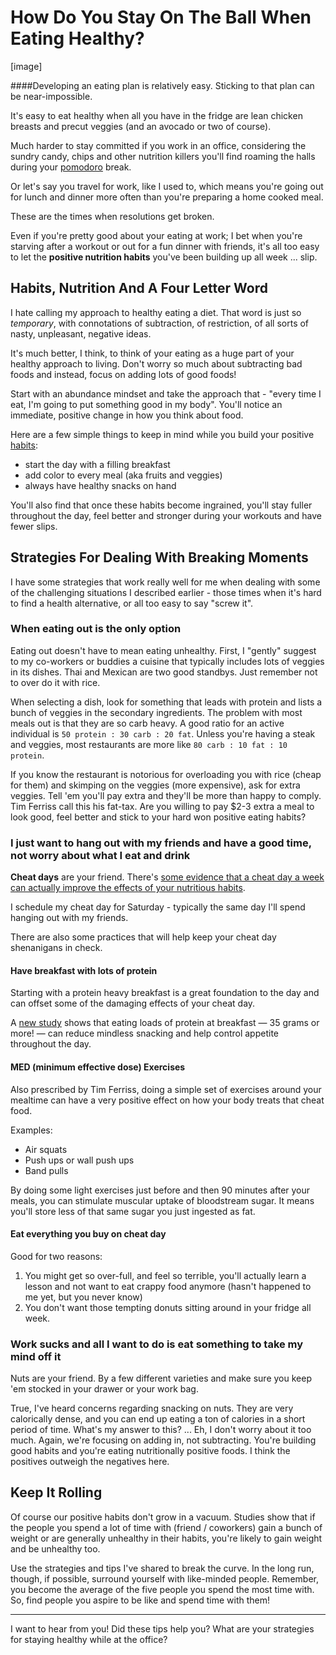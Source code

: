 # How Do You Stay On The Ball When Eating Healthy?

[image]

####Developing an eating plan is relatively easy. Sticking to that plan can be near-impossible. 

It's easy to eat healthy when all you have in the fridge are lean chicken breasts and precut veggies (and an avocado or two of course).

Much harder to stay committed if you work in an office, considering the sundry candy, chips and other nutrition killers you'll find roaming the halls during your [pomodoro](http:/timer.flowathletics.com) break. 

Or let's say you travel for work, like I used to, which means you're going out for lunch and dinner more often than you're preparing a home cooked meal. 

These are the times when resolutions get broken.

Even if you're pretty good about your eating at work; I bet when you're starving after a workout or out for a fun dinner with friends, it's all too easy to let the **positive nutrition habits** you've been building up all week ... slip.

## Habits, Nutrition And A Four Letter Word 
I hate calling my approach to healthy eating a diet. That word is just so *temporary*, with connotations of subtraction, of restriction, of all sorts of nasty, unpleasant, negative ideas. 

It's much better, I think, to think of your eating as a huge part of your healthy approach to living. Don't worry so much about subtracting bad foods and instead, focus on adding lots of good foods!

Start with an abundance mindset and take the approach that - "every time I eat, I'm going to put something good in my body". You'll notice an immediate, positive change in how you think about food.

Here are a few simple things to keep in mind while you build your positive [habits](http://amzn.to/1LxY9aj):

* start the day with a filling breakfast
* add color to every meal (aka fruits and veggies)
* always have healthy snacks on hand 

You'll also find that once these habits become ingrained, you'll stay fuller throughout the day, feel better and stronger during your workouts and have fewer slips. 

## Strategies For Dealing With Breaking Moments
I have some  strategies that work really well for me when dealing with some of the challenging situations I described earlier - those times when it's hard to find a health alternative, or all too easy to say "screw it".

### When eating out is the only option
Eating out doesn't have to mean eating unhealthy. First, I "gently" suggest to my co-workers or buddies a cuisine that typically includes lots of veggies in its dishes. Thai and Mexican are two good standbys. Just remember not to over do it with rice.

When selecting a dish, look for something that leads with protein and lists a bunch of veggies in the secondary ingredients. The problem with most meals out is that they are so carb heavy. A good ratio for an active individual is 
`50 protein : 30 carb : 20 fat`. Unless you're having a steak and veggies, most restaurants are more like `80 carb : 10 fat : 10 protein`.

If you know the restaurant is notorious for overloading you with rice (cheap for them) and skimping on the veggies (more expensive), ask for extra veggies. Tell 'em you'll pay extra and they'll be more than happy to comply. Tim Ferriss call this his fat-tax. Are you willing to pay $2-3 extra a meal to look good, feel better and stick to your hard won positive eating habits?

### I just want to hang out with my friends and have a good time, not worry about what I eat and drink
**Cheat days** are your friend. There's [some evidence that a cheat day a week can actually improve the effects of your nutritious habits](http://romanfitnesssystems.com/articles/in-defense-of-cheat-days/). 

I schedule my cheat day for Saturday - typically the same day I'll spend hanging out with my friends.

There are also some practices that will help keep your cheat day shenanigans in check.

#### Have breakfast with lots of protein
Starting with a protein heavy breakfast is a great foundation to the day and can offset some of the damaging effects of your cheat day. 

A [new study](http://www.sciencedaily.com/releases/2013/03/130326151127.htm) shows that eating loads of protein at breakfast — 35 grams or more! — can reduce mindless snacking and help control appetite throughout the day. 

#### MED (minimum effective dose) Exercises

Also prescribed by Tim Ferriss, doing a simple set of exercises around your mealtime can have a very positive effect on how your body treats that cheat food. 

Examples:

* Air squats
* Push ups or wall push ups
* Band pulls

By doing some light exercises just before and then 90 minutes after your meals, you can stimulate muscular uptake of bloodstream sugar. It means you'll store less of that same sugar you just ingested as fat.

#### Eat everything you buy on cheat day
Good for two reasons:

1. You might get so over-full, and feel so terrible, you'll actually learn a lesson and not want to eat crappy food anymore (hasn't happened to me yet, but you never know)
2. You don't want those tempting donuts sitting around in your fridge all week. 

### Work sucks and all I want to do is eat something to take my mind off it
Nuts are your friend. By a few different varieties and make sure you keep 'em stocked in your drawer or your work bag. 

True, I've heard concerns regarding snacking on nuts. They are very calorically dense, and you can end up eating a ton of calories in a short period of time. What's my answer to this? ... Eh, I don't worry about it too much. Again, we're focusing on adding in, not subtracting. You're building good habits and you're eating nutritionally positive foods. I think the positives outweigh the negatives here. 

## Keep It Rolling
Of course our positive habits don't grow in a vacuum. Studies show that if the people you spend a lot of time with (friend / coworkers) gain a bunch of weight or are generally unhealthy in their habits, you're likely to gain weight and be unhealthy too.

Use the strategies and tips I've shared to break the curve. In the long run, though, if possible, surround yourself with like-minded people. Remember, you become the average of the five people you spend the most time with. So, find people you aspire to be like and spend time with them! 

---

I want to hear from you! Did these tips help you? What are your strategies for staying healthy while at the office?




